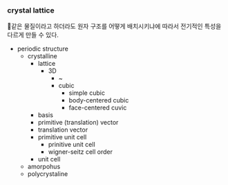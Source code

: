 ### crystal lattice
🔖같은 물질이라고 하더라도 원자 구조를 어떻게 배치시키냐에 따라서 전기적인 특성을 다르게 만들 수 있다.
- periodic structure
  - crystalline
    - lattice
      - 3D
        - ~ 
        - cubic
          - simple cubic
          - body-centered cubic 
          - face-centered cuvic     
    - basis
    - primitive (translation) vector
    - translation vector
    - primitive unit cell
      - prinitive unit cell
      - wigner-seitz cell order
    - unit cell
  - amorpohus
  - polycrystaline
